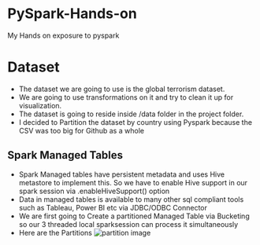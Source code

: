 # PySpark-Hands-on
My Hands on exposure to pyspark

# Dataset 
* The dataset we are going to use is the global terrorism dataset. 
* We are going to use transformations on it and try to clean it up for visualization.
* The dataset is going to reside inside /data folder in the project folder.
* I decided to Partition the dataset by country using Pyspark because the CSV was too big for Github as a whole  


## Spark Managed Tables
* Spark Managed tables have persistent metadata and uses Hive metastore to implement this. So we have to enable Hive support in our spark session via .enableHiveSupport() option
* Data in managed tables is available to many other sql compliant tools such as Tableau, Power BI etc via JDBC/ODBC Connector
* We are first going to Create a partitioned Managed Table via Bucketing so our 3 threaded local sparksession can process it simultaneously
* Here are the Partitions 
![partition image](https://i.imgur.com/cEI1ADE.jpeg)
